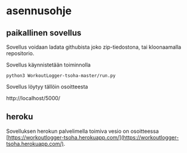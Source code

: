 # asennusohje

## paikallinen sovellus

Sovellus voidaan ladata githubista joko zip-tiedostona, tai kloonaamalla repositorio. 

Sovellus käynnistetään toiminnolla
```
python3 WorkoutLogger-tsoha-master/run.py
```
Sovellus löytyy tällöin osoitteesta

http://localhost/5000/

## heroku

Sovelluksen herokun palvelimella toimiva vesio on osoitteessa [https://workoutlogger-tsoha.herokuapp.com/](https://workoutlogger-tsoha.herokuapp.com/).
